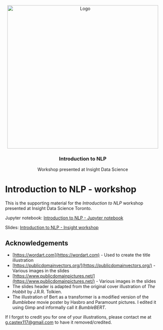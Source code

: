 <!-- PROJECT ILLUSTRATION -->
<br />
<p align="center">
  <a href="https://github.com/gcastex/Introduction_to_NLP_workshop
">
    <img src="Figures/nlp_book.png" alt="Logo" width="490" height="464">
  </a>

  <h3 align="center">Introduction to NLP</h3>

  <p align="center">
  Workshop presented at Insight Data Science
  </p>
</p>

# Introduction to NLP - workshop
This is the supporting material for the *Introduction to NLP* workshop presented at Insight Data Science Toronto.

Jupyter notebook: [Introduction to NLP - Jupyter notebook](Introduction%20to%20NLP.ipynb)

Slides: 
[Introduction to NLP - Insight workshop](https://docs.google.com/presentation/d/16sI-LsSjIvsm-iKsfiDc65v4G4GggqVokSBQJddBvyY/edit?usp=sharing)

## Acknowledgements

* [https://wordart.com](https://wordart.com) - Used to create the title illustration
* [https://publicdomainvectors.org/](https://publicdomainvectors.org/) - Various images in the slides
* [https://www.publicdomainpictures.net/](https://www.publicdomainpictures.net/) - Various images in the slides
* The slides header is adapted from the original cover illustration of *The Hobbit* by J.R.R. Tolkien.
* The illustration of Bert as a transformer is a modified version of the *Bumblebee* movie poster by Hasbro and Paramount pictures. I edited it using Gimp and informally call it *BumbleBERT*.

If I forgot to credit you for one of your illustrations, please contact me at g.castex117@gmail.com to have it removed/credited.

